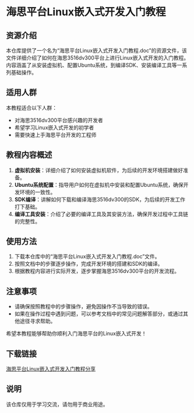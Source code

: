 # 海思平台Linux嵌入式开发入门教程

## 资源介绍

本仓库提供了一个名为“海思平台Linux嵌入式开发入门教程.doc”的资源文件，该文件详细介绍了如何在海思3516dv300平台上进行Linux嵌入式开发的入门教程。内容涵盖了从安装虚拟机、配置Ubuntu系统，到编译SDK、安装编译工具等一系列基础操作。

## 适用人群

本教程适合以下人群：

- 对海思3516dv300平台感兴趣的开发者
- 希望学习Linux嵌入式开发的初学者
- 需要快速上手海思平台开发的工程师

## 教程内容概述

1. **虚拟机安装**：详细介绍了如何安装虚拟机软件，为后续的开发环境搭建做好准备。
2. **Ubuntu系统配置**：指导用户如何在虚拟机中安装和配置Ubuntu系统，确保开发环境的一致性。
3. **SDK编译**：讲解如何下载和编译海思3516dv300的SDK，为后续的开发工作打下基础。
4. **编译工具安装**：介绍了必要的编译工具及其安装方法，确保开发过程中工具链的完整性。

## 使用方法

1. 下载本仓库中的“海思平台Linux嵌入式开发入门教程.doc”文件。
2. 按照文档中的步骤逐步操作，完成开发环境的搭建和SDK的编译。
3. 根据教程内容进行实际开发，逐步掌握海思3516dv300平台的开发流程。

## 注意事项

- 请确保按照教程中的步骤操作，避免因操作不当导致的错误。
- 如果在操作过程中遇到问题，可以参考文档中的常见问题解答部分，或通过其他途径寻求帮助。

希望本教程能够帮助你顺利入门海思平台的Linux嵌入式开发！

## 下载链接
[海思平台Linux嵌入式开发入门教程分享](https://pan.quark.cn/s/9e918ef38c99)

## 说明

该仓库仅用于学习交流，请勿用于商业用途。
